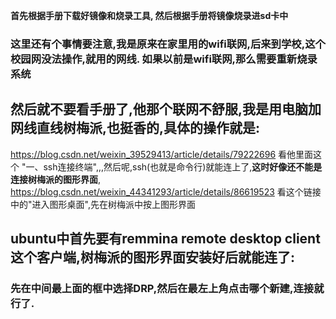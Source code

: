 **首先根据手册下载好镜像和烧录工具, 然后根据手册将镜像烧录进sd卡中**
### 这里还有个事情要注意,我是原来在家里用的wifi联网,后来到学校,这个校园网没法操作,就用的网线. 如果以前是wifi联网,那么需要**重新烧录系统**
## 然后就不要看手册了,他那个联网不舒服,我是用电脑加网线直线树梅派,也挺香的,具体的操作就是:

https://blog.csdn.net/weixin_39529413/article/details/79222696  看他里面这个  "一、ssh连接终端",,,然后呢,ssh(也就是命令行)就能连上了,**这时好像还不能是连接树梅派的图形界面**,  https://blog.csdn.net/weixin_44341293/article/details/86619523  看这个链接中的"进入图形桌面",先在树梅派中按上图形界面
## ubuntu中首先要有**remmina remote desktop client**这个客户端,树梅派的图形界面安装好后就能连了:
### 先在中间最上面的框中选择DRP,然后在最左上角点击哪个新建,连接就行了.